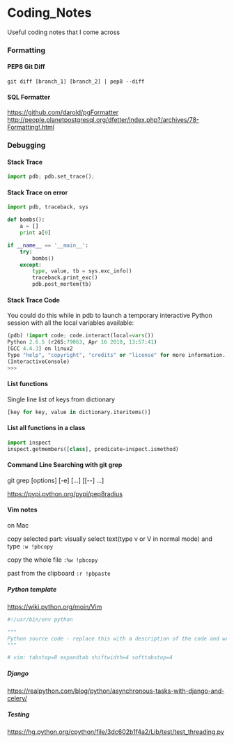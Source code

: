 # Coding_Notes
Useful coding notes that I come across

### Formatting

#### PEP8 Git Diff

```
git diff [branch_1] [branch_2] | pep8 --diff
```

#### SQL Formatter

https://github.com/darold/pgFormatter
http://people.planetpostgresql.org/dfetter/index.php?/archives/78-Formatting!.html
### Debugging

#### Stack Trace
```python
import pdb; pdb.set_trace(); 
```
#### Stack Trace on error

```python
import pdb, traceback, sys

def bombs():
    a = []
    print a[0]

if __name__ == '__main__':
    try:
        bombs()
    except:
        type, value, tb = sys.exc_info()
        traceback.print_exc()
        pdb.post_mortem(tb)
```
#### Stack Trace Code

You could do this while in pdb to launch a temporary interactive Python session with all the local variables available:
```python
(pdb) !import code; code.interact(local=vars())
Python 2.6.5 (r265:79063, Apr 16 2010, 13:57:41) 
[GCC 4.4.3] on linux2
Type "help", "copyright", "credits" or "license" for more information.
(InteractiveConsole)
>>> 
```

#### List functions
Single line list of keys from dictionary
```python
[key for key, value in dictionary.iteritems()]
```
#### List all functions in a class
```python
import inspect
inspect.getmembers([class], predicate=inspect.ismethod)
```

#### Command Line Searching with git grep

git grep [options] [-e] <pattern> [<rev>...] [[--] <path>...]

<!---
run as root -s
exit root run 'exit'
import timeit #time functions
http://beyondgrep.com/ for grep text search tool
-->

https://pypi.python.org/pypi/pep8radius
#### Vim notes

on Mac

copy selected part: visually select text(type v or V in normal mode) and type ```:w !pbcopy```

copy the whole file ```:%w !pbcopy```

past from the clipboard ```:r !pbpaste```



##### Python template

https://wiki.python.org/moin/Vim

```python
#!/usr/bin/env python

"""
Python source code - replace this with a description of the code and write the code below this text.
"""

# vim: tabstop=8 expandtab shiftwidth=4 softtabstop=4
```

##### Django 

https://realpython.com/blog/python/asynchronous-tasks-with-django-and-celery/

##### Testing
https://hg.python.org/cpython/file/3dc602b1f4a2/Lib/test/test_threading.py
